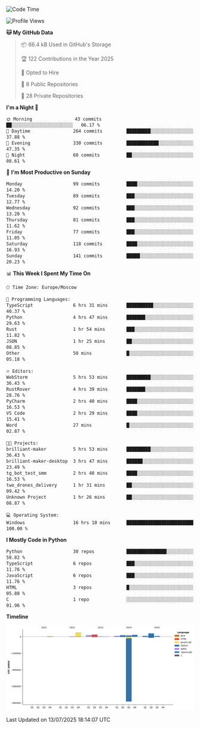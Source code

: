 <!--START_SECTION:waka-->
![Code Time](http://img.shields.io/badge/Code%20Time-730%20hrs%2024%20mins-blue)

![Profile Views](http://img.shields.io/badge/Profile%20Views-0-blue)

**🐱 My GitHub Data** 

> 📦 66.4 kB Used in GitHub's Storage 
 > 
> 🏆 122 Contributions in the Year 2025
 > 
> 💼 Opted to Hire
 > 
> 📜 8 Public Repositories 
 > 
> 🔑 28 Private Repositories 
 > 
**I'm a Night 🦉** 

```text
🌞 Morning                43 commits          ██░░░░░░░░░░░░░░░░░░░░░░░   06.17 % 
🌆 Daytime                264 commits         █████████░░░░░░░░░░░░░░░░   37.88 % 
🌃 Evening                330 commits         ████████████░░░░░░░░░░░░░   47.35 % 
🌙 Night                  60 commits          ██░░░░░░░░░░░░░░░░░░░░░░░   08.61 % 
```
📅 **I'm Most Productive on Sunday** 

```text
Monday                   99 commits          ████░░░░░░░░░░░░░░░░░░░░░   14.20 % 
Tuesday                  89 commits          ███░░░░░░░░░░░░░░░░░░░░░░   12.77 % 
Wednesday                92 commits          ███░░░░░░░░░░░░░░░░░░░░░░   13.20 % 
Thursday                 81 commits          ███░░░░░░░░░░░░░░░░░░░░░░   11.62 % 
Friday                   77 commits          ███░░░░░░░░░░░░░░░░░░░░░░   11.05 % 
Saturday                 118 commits         ████░░░░░░░░░░░░░░░░░░░░░   16.93 % 
Sunday                   141 commits         █████░░░░░░░░░░░░░░░░░░░░   20.23 % 
```


📊 **This Week I Spent My Time On** 

```text
🕑︎ Time Zone: Europe/Moscow

💬 Programming Languages: 
TypeScript               6 hrs 31 mins       ██████████░░░░░░░░░░░░░░░   40.37 % 
Python                   4 hrs 47 mins       ███████░░░░░░░░░░░░░░░░░░   29.63 % 
Rust                     1 hr 54 mins        ███░░░░░░░░░░░░░░░░░░░░░░   11.82 % 
JSON                     1 hr 25 mins        ██░░░░░░░░░░░░░░░░░░░░░░░   08.85 % 
Other                    50 mins             █░░░░░░░░░░░░░░░░░░░░░░░░   05.18 % 

🔥 Editors: 
WebStorm                 5 hrs 53 mins       █████████░░░░░░░░░░░░░░░░   36.43 % 
RustRover                4 hrs 39 mins       ███████░░░░░░░░░░░░░░░░░░   28.76 % 
PyCharm                  2 hrs 40 mins       ████░░░░░░░░░░░░░░░░░░░░░   16.53 % 
VS Code                  2 hrs 29 mins       ████░░░░░░░░░░░░░░░░░░░░░   15.41 % 
Word                     27 mins             █░░░░░░░░░░░░░░░░░░░░░░░░   02.87 % 

🐱‍💻 Projects: 
brilliant-maker          5 hrs 53 mins       █████████░░░░░░░░░░░░░░░░   36.43 % 
brilliant-maker-desktop  3 hrs 47 mins       ██████░░░░░░░░░░░░░░░░░░░   23.49 % 
tg_bot_test_smm          2 hrs 40 mins       ████░░░░░░░░░░░░░░░░░░░░░   16.53 % 
two_drones_delivery      1 hr 31 mins        ██░░░░░░░░░░░░░░░░░░░░░░░   09.42 % 
Unknown Project          1 hr 26 mins        ██░░░░░░░░░░░░░░░░░░░░░░░   08.87 % 

💻 Operating System: 
Windows                  16 hrs 10 mins      █████████████████████████   100.00 % 
```

**I Mostly Code in Python** 

```text
Python                   30 repos            ███████████████░░░░░░░░░░   58.82 % 
TypeScript               6 repos             ███░░░░░░░░░░░░░░░░░░░░░░   11.76 % 
JavaScript               6 repos             ███░░░░░░░░░░░░░░░░░░░░░░   11.76 % 
HTML                     3 repos             █░░░░░░░░░░░░░░░░░░░░░░░░   05.88 % 
C                        1 repo              ░░░░░░░░░░░░░░░░░░░░░░░░░   01.96 % 
```



**Timeline**

![Lines of Code chart](https://raw.githubusercontent.com/adlemx/adlemx/main/assets/bar_graph.png)


 Last Updated on 13/07/2025 18:14:07 UTC
<!--END_SECTION:waka-->
